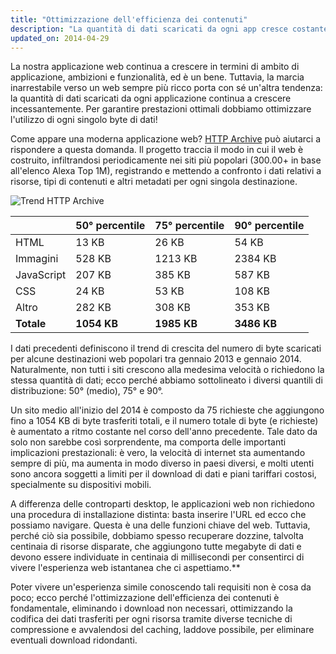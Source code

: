 ```yaml
---
title: "Ottimizzazione dell'efficienza dei contenuti"
description: "La quantità di dati scaricati da ogni app cresce costantemente. Per garantire prestazioni ottimali dobbiamo ottimizzare l'utilizzo di ogni singolo byte!"
updated_on: 2014-04-29
---
```


<p class="intro">
  La nostra applicazione web continua a crescere in termini di ambito di applicazione, ambizioni e funzionalità, ed è un bene. Tuttavia, la marcia inarrestabile verso un web sempre più ricco porta con sé un'altra tendenza: la quantità di dati scaricati da ogni applicazione continua a crescere incessantemente. Per garantire prestazioni ottimali dobbiamo ottimizzare l'utilizzo di ogni singolo byte di dati!
</p>


Come appare una moderna applicazione web? [HTTP Archive](http://httparchive.org/) può aiutarci a rispondere a questa domanda. Il progetto traccia il modo in cui il web è costruito, infiltrandosi periodicamente nei siti più popolari (300.00+ in base all'elenco Alexa Top 1M), registrando e mettendo a confronto i dati relativi a risorse, tipi di contenuti e altri metadati per ogni singola destinazione.

<img src="images/http-archive-trends.png" class="center" alt="Trend HTTP Archive">

<table class="mdl-data-table mdl-js-data-table">
<thead>
  <tr>
    <th></th>
    <th>50° percentile</th>
    <th>75° percentile</th>
    <th>90° percentile</th>
  </tr>
</thead>
<tr>
  <td data-th="type">HTML</td>
  <td data-th="50%">13 KB</td>
  <td data-th="75%">26 KB</td>
  <td data-th="90%">54 KB</td>
</tr>
<tr>
  <td data-th="type">Immagini</td>
  <td data-th="50%">528 KB</td>
  <td data-th="75%">1213 KB</td>
  <td data-th="90%">2384 KB</td>
</tr>
<tr>
  <td data-th="type">JavaScript</td>
  <td data-th="50%">207 KB</td>
  <td data-th="75%">385 KB</td>
  <td data-th="90%">587 KB</td>
</tr>
<tr>
  <td data-th="type">CSS</td>
  <td data-th="50%">24 KB</td>
  <td data-th="75%">53 KB</td>
  <td data-th="90%">108 KB</td>
</tr>
<tr>
  <td data-th="type">Altro</td>
  <td data-th="50%">282 KB</td>
  <td data-th="75%">308 KB</td>
  <td data-th="90%">353 KB</td>
</tr>
<tr>
  <td data-th="type"><strong>Totale</strong></td>
  <td data-th="50%"><strong>1054 KB</strong></td>
  <td data-th="75%"><strong>1985 KB</strong></td>
  <td data-th="90%"><strong>3486 KB</strong></td>
</tr>
</table>

I dati precedenti definiscono il trend di crescita del numero di byte scaricati per alcune destinazioni web popolari tra gennaio 2013 e gennaio 2014. Naturalmente, non tutti i siti crescono alla medesima velocità o richiedono la stessa quantità di dati; ecco perché abbiamo sottolineato i diversi quantili di distribuzione: 50° (medio), 75° e 90°.

Un sito medio all'inizio del 2014 è composto da 75 richieste che aggiungono fino a 1054 KB di byte trasferiti totali, e il numero totale di byte (e richieste) è aumentato a ritmo costante nel corso dell'anno precedente. Tale dato da solo non sarebbe così sorprendente, ma comporta delle importanti implicazioni prestazionali: è vero, la velocità di internet sta aumentando sempre di più, ma aumenta in modo diverso in paesi diversi, e molti utenti sono ancora soggetti a limiti per il download di dati e piani tariffari costosi, specialmente su dispositivi mobili.

A differenza delle controparti desktop, le applicazioni web non richiedono una procedura di installazione distinta: basta inserire l'URL ed ecco che possiamo navigare. Questa è una delle funzioni chiave del web. Tuttavia, perché ciò sia possibile, dobbiamo spesso recuperare dozzine, talvolta centinaia di risorse disparate, che aggiungono tutte megabyte di dati e devono essere individuate in centinaia di millisecondi per consentirci di vivere l'esperienza web istantanea che ci aspettiamo.**

Poter vivere un'esperienza simile conoscendo tali requisiti non è cosa da poco; ecco perché l'ottimizzazione dell'efficienza dei contenuti è fondamentale, eliminando i download non necessari, ottimizzando la codifica dei dati trasferiti per ogni risorsa tramite diverse tecniche di compressione e avvalendosi del caching, laddove possibile, per eliminare eventuali download ridondanti.


